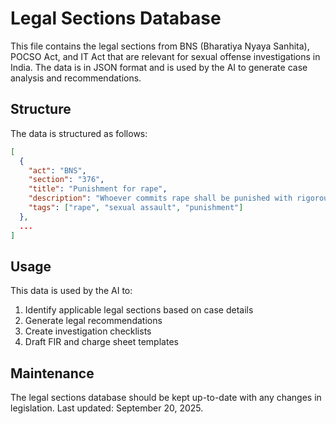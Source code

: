 # Legal Sections Database

This file contains the legal sections from BNS (Bharatiya Nyaya Sanhita), POCSO Act, and IT Act that are relevant for sexual offense investigations in India. The data is in JSON format and is used by the AI to generate case analysis and recommendations.

## Structure

The data is structured as follows:

```json
[
  {
    "act": "BNS",
    "section": "376",
    "title": "Punishment for rape",
    "description": "Whoever commits rape shall be punished with rigorous imprisonment of either description for a term which shall not be less than ten years, but which may extend to imprisonment for life, and shall also be liable to fine.",
    "tags": ["rape", "sexual assault", "punishment"]
  },
  ...
]
```

## Usage

This data is used by the AI to:

1. Identify applicable legal sections based on case details
2. Generate legal recommendations
3. Create investigation checklists
4. Draft FIR and charge sheet templates

## Maintenance

The legal sections database should be kept up-to-date with any changes in legislation. Last updated: September 20, 2025.